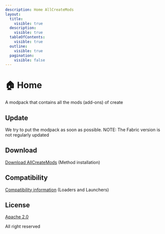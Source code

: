 ```yaml
---
description: Home AllCreateMods
layout:
  title:
    visible: true
  description:
    visible: true
  tableOfContents:
    visible: true
  outline:
    visible: true
  pagination:
    visible: false
---
```


# 🏠 Home

A modpack that contains all the mods (add-ons) of create

## Update

We try to put the modpack as soon as possible. NOTE: The Fabric version is not regularly updated

## Download

[Download AllCreateMods](download.md) (Method installation)

## Compatibility

[Compatibility information](compatibility.md) (Loaders and Launchers)

## License

[Apache 2.0](https://www.apache.org/licenses/LICENSE-2.0)

All right reserved
